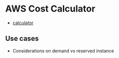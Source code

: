 # AWS Cost Calculator
- [calculator](http://calculator.s3.amazonaws.com/index.html)

## Use cases
- Considerations on demand vs reserved instance
